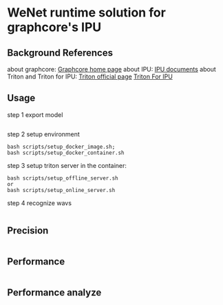 # WeNet runtime solution for graphcore's IPU

## Background References
about graphcore: [Graphcore home page]()
about IPU: [IPU documents]()
about Triton and Triton for IPU: [Triton official page]() [Triton For IPU]()


## Usage
step 1
export model
```
```
step 2
setup environment
```
bash scripts/setup_docker_image.sh;
bash scripts/setup_docker_container.sh
```
step 3
setup triton server
in the container:
```
bash scripts/setup_offline_server.sh
or 
bash scripts/setup_online_server.sh
```
step 4
recognize wavs
```
```
## Precision
```
```
## Performance
```
```
## Performance analyze
```
```
